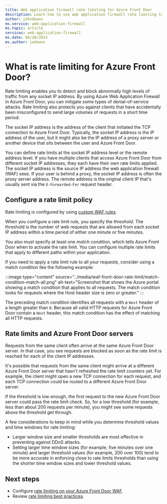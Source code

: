 ```yaml
---
title: Web application firewall rate limiting for Azure Front Door
description: Learn how to use web application firewall rate limiting to protect your web applications from malicious attacks.
author: johndowns
ms.service: web-application-firewall
ms.topic: article
services: web-application-firewall
ms.date: 04/20/2023
ms.author: jodowns
---
```


# What is rate limiting for Azure Front Door?

Rate limiting enables you to detect and block abnormally high levels of traffic from any socket IP address.
By using Azure Web Application Firewall in Azure Front Door, you can mitigate some types of denial-of-service attacks. Rate limiting also protects you against clients that have accidentally been misconfigured to send large volumes of requests in a short time period.

The socket IP address is the address of the client that initiated the TCP connection to Azure Front Door. Typically, the socket IP address is the IP address of the user, but it might also be the IP address of a proxy server or another device that sits between the user and Azure Front Door.

You can define rate limits at the socket IP address level or the remote address level. If you have multiple clients that access Azure Front Door from different socket IP addresses, they each have their own rate limits applied. The socket IP address is the source IP address the web application firewall (WAF) sees. If your user is behind a proxy, the socket IP address is often the proxy server address. The remote address is the original client IP that's usually sent via the `X-Forwarded-For` request header.

## Configure a rate limit policy

Rate limiting is configured by using [custom WAF rules](./waf-front-door-custom-rules.md).

When you configure a rate limit rule, you specify the *threshold*. The threshold is the number of web requests that are allowed from each socket IP address within a time period of either one minute or five minutes.

You also must specify at least one *match condition*, which tells Azure Front Door when to activate the rate limit. You can configure multiple rate limits that apply to different paths within your application.

If you need to apply a rate limit rule to all your requests, consider using a match condition like the following example:

:::image type="content" source="../media/waf-front-door-rate-limit/match-condition-match-all.png" alt-text="Screenshot that shows the Azure portal showing a match condition that applies to all requests. The match condition looks for requests where the Host header size is zero or greater." :::

The preceding match condition identifies all requests with a `Host` header of a length greater than `0`. Because all valid HTTP requests for Azure Front Door contain a `Host` header, this match condition has the effect of matching all HTTP requests.

## Rate limits and Azure Front Door servers

Requests from the same client often arrive at the same Azure Front Door server. In that case, you see requests are blocked as soon as the rate limit is reached for each of the client IP addresses.

It's possible that requests from the same client might arrive at a different Azure Front Door server that hasn't refreshed the rate limit counters yet. For example, the client might open a new TCP connection for each request, and each TCP connection could be routed to a different Azure Front Door server.

If the threshold is low enough, the first request to the new Azure Front Door server could pass the rate limit check. So, for a low threshold (for example, less than about 200 requests per minute), you might see some requests above the threshold get through.

A few considerations to keep in mind while you determine threshold values and time windows for rate limiting:

- Larger window size and smaller thresholds are most effective in preventing against DDoS attacks.
- Setting larger time window sizes (for example, five minutes over one minute) and larger threshold values (for example, 200 over 100) tend to be more accurate in enforcing close to rate limits thresholds than using the shorter time window sizes and lower threshold values.

## Next steps

- Configure [rate limiting on your Azure Front Door WAF](waf-front-door-rate-limit-configure.md).
- Review [rate limiting best practices](waf-front-door-best-practices.md#rate-limiting-best-practices).
